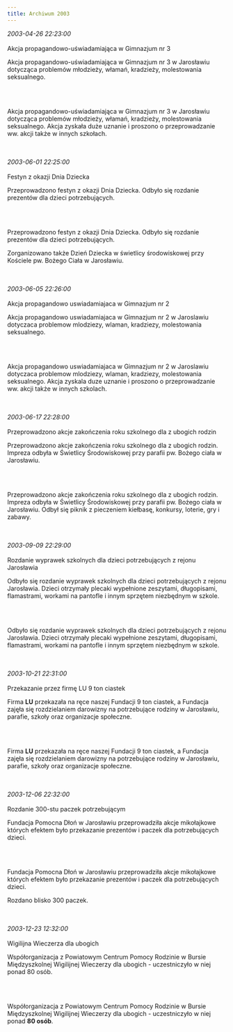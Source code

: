 ```yaml
---
title: Archiwum 2003
---
```


<div class="archiveItem">
<i>2003-04-26 22:23:00</i><br><br>
Akcja propagandowo-uświadamiająca w Gimnazjum nr 3<p>Akcja propagandowo-uświadamiająca w Gimnazjum nr 3 w Jarosławiu dotycząca problemów młodzieży, włamań, kradzieży, molestowania seksualnego.</p><br><br>
<p>Akcja propagandowo-uświadamiająca w Gimnazjum nr 3 w Jarosławiu dotycząca problemów młodzieży, włamań, kradzieży, molestowania seksualnego. Akcja zyskała duże uznanie i proszono o przeprowadzanie ww. akcji także w innych szkołach.</p><br><br>
</div>
<div class="archiveItem">
<i>2003-06-01 22:25:00</i><br><br>
Festyn z okazji Dnia Dziecka<p>Przeprowadzono festyn z okazji Dnia Dziecka. Odbyło się rozdanie prezentów dla dzieci potrzebujących.</p><br><br>
<p>Przeprowadzono festyn z okazji Dnia Dziecka. Odbyło się rozdanie prezentów dla dzieci potrzebujących.</p><p>Zorganizowano także Dzień Dziecka w świetlicy środowiskowej przy Kościele pw. Bożego Ciała w Jarosławiu.</p><br><br>
</div>
<div class="archiveItem">
<i>2003-06-05 22:26:00</i><br><br>
Akcja propagandowo uswiadamiajaca w Gimnazjum nr 2<p>Akcja propagandowo uswiadamiajaca w Gimnazjum nr 2 w Jaroslawiu dotyczaca problemow mlodziezy, wlaman, kradziezy, molestowania seksualnego.</p><br><br>
<p>Akcja propagandowo uswiadamiajaca w Gimnazjum nr 2 w Jaroslawiu dotyczaca problemow mlodziezy, wlaman, kradziezy, molestowania seksualnego. Akcja zyskala duze uznanie i proszono o przeprowadzanie ww. akcji także w innych szkolach.</p><br><br>
</div>
<div class="archiveItem">
<i>2003-06-17 22:28:00</i><br><br>
Przeprowadzono akcje zakończenia roku szkolnego dla z ubogich rodzin<p>Przeprowadzono akcje zakończenia roku szkolnego dla z ubogich rodzin. Impreza odbyła w Świetlicy Środowiskowej przy parafii pw. Bożego ciała w Jarosławiu.</p><br><br>
<p>Przeprowadzono akcje zakończenia roku szkolnego dla z ubogich rodzin. Impreza odbyła w Świetlicy Środowiskowej przy parafii pw. Bożego ciała w Jarosławiu. Odbył się piknik z pieczeniem kiełbasę, konkursy, loterie, gry i zabawy.</p><br><br>
</div>
<div class="archiveItem">
<i>2003-09-09 22:29:00</i><br><br>
Rozdanie wyprawek szkolnych dla dzieci potrzebujących z rejonu Jarosławia<p>Odbyło się rozdanie wyprawek szkolnych dla dzieci potrzebujących z rejonu Jarosławia. Dzieci otrzymały plecaki wypełnione zeszytami, długopisami, flamastrami, workami na pantofle i innym sprzętem niezbędnym w szkole.</p><br><br>
<p>Odbyło się rozdanie wyprawek szkolnych dla dzieci potrzebujących z rejonu Jarosławia. Dzieci otrzymały plecaki wypełnione zeszytami, długopisami, flamastrami, workami na pantofle i innym sprzętem niezbędnym w szkole.</p><br><br>
</div>
<div class="archiveItem">
<i>2003-10-21 22:31:00</i><br><br>
Przekazanie przez firmę LU 9 ton ciastek<p>Firma <strong>LU</strong> przekazała na ręce naszej Fundacji 9 ton ciastek, a Fundacja zajęła się rozdzielaniem darowizny na potrzebujące rodziny w Jarosławiu, parafie, szkoły oraz organizacje społeczne.</p><br><br>
<p>Firma <strong>LU</strong> przekazała na ręce naszej Fundacji 9 ton ciastek, a Fundacja zajęła się rozdzielaniem darowizny na potrzebujące rodziny w Jarosławiu, parafie, szkoły oraz organizacje społeczne.</p><br><br>
</div>
<div class="archiveItem">
<i>2003-12-06 22:32:00</i><br><br>
Rozdanie 300-stu paczek potrzebującym<p>Fundacja Pomocna Dłoń w Jarosławiu przeprowadziła akcje mikołajkowe których efektem było przekazanie prezentów i paczek dla potrzebujących dzieci.</p><br><br>
<p>Fundacja Pomocna Dłoń w Jarosławiu przeprowadziła akcje mikołajkowe których efektem było przekazanie prezentów i paczek dla potrzebujących dzieci.</p><p>Rozdano blisko 300 paczek.</p><br><br>
</div>
<div class="archiveItem">
<i>2003-12-23 12:32:00</i><br><br>
Wigilijna Wieczerza dla ubogich<p>Współorganizacja z Powiatowym Centrum Pomocy Rodzinie w Bursie Międzyszkolnej Wigilijnej Wieczerzy dla ubogich - uczestniczyło w niej ponad 80 osób.</p><br><br>
<p>Współorganizacja z Powiatowym Centrum Pomocy Rodzinie w Bursie Międzyszkolnej Wigilijnej Wieczerzy dla ubogich - uczestniczyło w niej ponad <strong>80 osób</strong>.</p><br><br>
</div>
